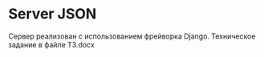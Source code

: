 # Server JSON
Сервер реализован с использованием фрейворка Django.
Техническое задание в файле ТЗ.docx
